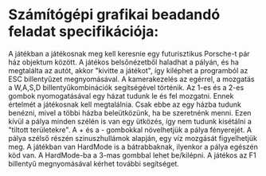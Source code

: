 # Számítógépi grafikai beadandó feladat specifikációja:

A játékban a játékosnak meg kell keresnie egy futurisztikus Porsche-t pár ház objektum között. A játékos belsőnézetből haladhat a pályán, és ha megtalálta az autót, akkor "kivitte a játékot", így kiléphet a programból az ESC billentyűzet megnyomásával.
A kamerakezelés az egérrel, a mozgatás a W,A,S,D billentyűkombinációk segítségével történik.
Az 1-es és a 2-es gombok nyomogatásával egy házat tudunk le és fel mozgatni. Ennek értelmét a játékosnak kell megtalálnia. Csak ebbe az egy házba tudunk benézni, mivel a többi házba beleütközünk, ha be szeretnénk menni. Ezen kívül a pálya minden szélén is van egy ütközés, így nem tudunk kisétálni a "tiltott területekre".
A + és a - gombokkal növelhetjük a pálya fényerejét. A pálya szélső részén szinuszhullámok alapján, egy víz mozgását figyelhetjük meg. A játékban van HardMode is a bátrabbaknak, ilyenkor a pálya egészén köd van. A HardMode-ba a 3-mas gombbal lehet be/kilépni.
A játékos az F1 billentyű megnyomásával kérhet további segítséget.
